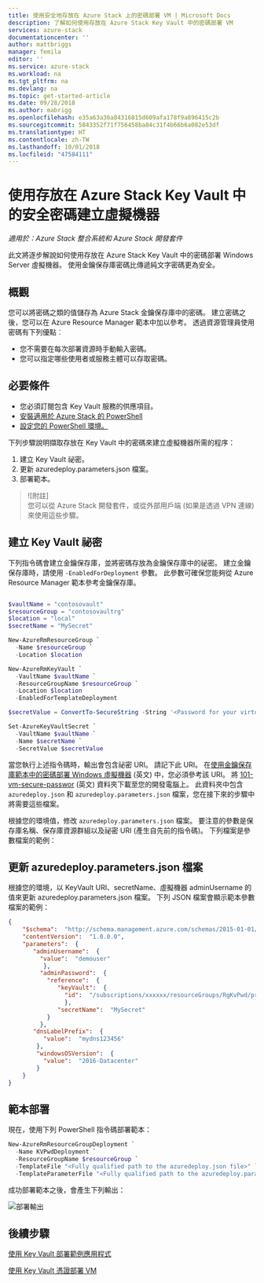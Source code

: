 ```yaml
---
title: 使用安全地存放在 Azure Stack 上的密碼部署 VM | Microsoft Docs
description: 了解如何使用存放在 Azure Stack Key Vault 中的密碼部署 VM
services: azure-stack
documentationcenter: ''
author: mattbriggs
manager: femila
editor: ''
ms.service: azure-stack
ms.workload: na
ms.tgt_pltfrm: na
ms.devlang: na
ms.topic: get-started-article
ms.date: 09/28/2018
ms.author: mabrigg
ms.openlocfilehash: e35a63a36a84316815d609afa178f9a896415c2b
ms.sourcegitcommit: 5843352f71f756458ba84c31f4b66b6a082e53df
ms.translationtype: HT
ms.contentlocale: zh-TW
ms.lasthandoff: 10/01/2018
ms.locfileid: "47584111"
---
```

# <a name="create-a-virtual-machine-using-a-secure-password-stored-in-azure-stack-key-vault"></a>使用存放在 Azure Stack Key Vault 中的安全密碼建立虛擬機器

*適用於：Azure Stack 整合系統和 Azure Stack 開發套件*

此文將逐步解說如何使用存放在 Azure Stack Key Vault 中的密碼部署 Windows Server 虛擬機器。 使用金鑰保存庫密碼比傳遞純文字密碼更為安全。

## <a name="overview"></a>概觀

您可以將密碼之類的值儲存為 Azure Stack 金鑰保存庫中的密碼。 建立密碼之後，您可以在 Azure Resource Manager 範本中加以參考。 透過資源管理員使用密碼有下列優點︰

* 您不需要在每次部署資源時手動輸入密碼。
* 您可以指定哪些使用者或服務主體可以存取密碼。

## <a name="prerequisites"></a>必要條件

* 您必須訂閱包含 Key Vault 服務的供應項目。
* [安裝適用於 Azure Stack 的 PowerShell](azure-stack-powershell-install.md)
* [設定您的 PowerShell 環境。](azure-stack-powershell-configure-user.md)

下列步驟說明擷取存放在 Key Vault 中的密碼來建立虛擬機器所需的程序：

1. 建立 Key Vault 祕密。
2. 更新 azuredeploy.parameters.json 檔案。
3. 部署範本。

> ![附註]  
> 您可以從 Azure Stack 開發套件，或從外部用戶端 (如果是透過 VPN 連線) 來使用這些步驟。

## <a name="create-a-key-vault-secret"></a>建立 Key Vault 祕密

下列指令碼會建立金鑰保存庫，並將密碼存放為金鑰保存庫中的祕密。 建立金鑰保存庫時，請使用 `-EnabledForDeployment` 參數。 此參數可確保您能夠從 Azure Resource Manager 範本參考金鑰保存庫。

```PowerShell

$vaultName = "contosovault"
$resourceGroup = "contosovaultrg"
$location = "local"
$secretName = "MySecret"

New-AzureRmResourceGroup `
  -Name $resourceGroup `
  -Location $location

New-AzureRmKeyVault `
  -VaultName $vaultName `
  -ResourceGroupName $resourceGroup `
  -Location $location
  -EnabledForTemplateDeployment

$secretValue = ConvertTo-SecureString -String '<Password for your virtual machine>' -AsPlainText -Force

Set-AzureKeyVaultSecret `
  -VaultName $vaultName `
  -Name $secretName `
  -SecretValue $secretValue

```

當您執行上述指令碼時，輸出會包含祕密 URI。 請記下此 URI。 在[使用金鑰保存庫範本中的密碼部署 Windows 虛擬機器](https://github.com/Azure/AzureStack-QuickStart-Templates/tree/master/101-vm-windows-create-passwordfromkv) \(英文\) 中，您必須參考該 URI。 將 [101-vm-secure-passwor](https://github.com/Azure/AzureStack-QuickStart-Templates/tree/master/101-vm-windows-create-passwordfromkv) \(英文\) 資料夾下載至您的開發電腦上。 此資料夾中包含 `azuredeploy.json` 和 `azuredeploy.parameters.json` 檔案，您在接下來的步驟中將需要這些檔案。

根據您的環境值，修改 `azuredeploy.parameters.json` 檔案。 要注意的參數是保存庫名稱、保存庫資源群組以及祕密 URI (產生自先前的指令碼)。 下列檔案是參數檔案的範例：

## <a name="update-the-azuredeployparametersjson-file"></a>更新 azuredeploy.parameters.json 檔案

根據您的環境，以 KeyVault URI、secretName、虛擬機器 adminUsername 的值來更新 azuredeploy.parameters.json 檔案。 下列 JSON 檔案會顯示範本參數檔案的範例：

```json
{
    "$schema":  "http://schema.management.azure.com/schemas/2015-01-01/deploymentParameters.json#",
    "contentVersion":  "1.0.0.0",
    "parameters":  {
       "adminUsername":  {
         "value":  "demouser"
          },
         "adminPassword":  {
           "reference":  {
              "keyVault":  {
                "id":  "/subscriptions/xxxxxx/resourceGroups/RgKvPwd/providers/Microsoft.KeyVault/vaults/KvPwd"
                },
              "secretName":  "MySecret"
           }
         },
       "dnsLabelPrefix":  {
          "value":  "mydns123456"
        },
        "windowsOSVersion":  {
          "value":  "2016-Datacenter"
        }
    }
}

```

## <a name="template-deployment"></a>範本部署

現在，使用下列 PowerShell 指令碼部署範本：

```PowerShell  
New-AzureRmResourceGroupDeployment `
  -Name KVPwdDeployment `
  -ResourceGroupName $resourceGroup `
  -TemplateFile "<Fully qualified path to the azuredeploy.json file>" `
  -TemplateParameterFile "<Fully qualified path to the azuredeploy.parameters.json file>"
```

成功部署範本之後，會產生下列輸出：

![部署輸出](media/azure-stack-kv-deploy-vm-with-secret/deployment-output.png)

## <a name="next-steps"></a>後續步驟

[使用 Key Vault 部署範例應用程式](azure-stack-kv-sample-app.md)

[使用 Key Vault 憑證部署 VM](azure-stack-kv-push-secret-into-vm.md)

